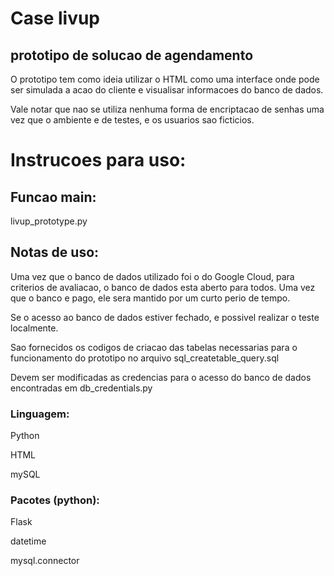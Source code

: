 # Case livup
## prototipo de solucao de agendamento

O prototipo tem como ideia utilizar o HTML como uma interface onde pode ser simulada a acao do cliente e visualisar informacoes do banco de dados.

Vale notar que nao se utiliza nenhuma forma de encriptacao de senhas uma vez que o ambiente e de testes, e os usuarios sao ficticios.

# Instrucoes para uso:

## Funcao main:

livup_prototype.py

## Notas de uso:

Uma vez que o banco de dados utilizado foi o do Google Cloud, para criterios de avaliacao, o banco de dados esta aberto para todos. Uma vez que o banco e pago, ele sera mantido por um curto perio de tempo.

Se o acesso ao banco de dados estiver fechado, e possivel realizar o teste localmente.

Sao fornecidos os codigos de criacao das tabelas necessarias para o funcionamento do prototipo no arquivo sql_createtable_query.sql

Devem ser modificadas as credencias para o acesso do banco de dados encontradas em db_credentials.py

### Linguagem:

Python

HTML 

mySQL

### Pacotes (python):

Flask 

datetime

mysql.connector

